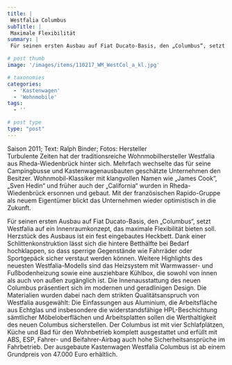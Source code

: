 ```yaml
---
title: |
 Westfalia Columbus
subTitle: |
 Maximale Flexibilität
summary: |
 Für seinen ersten Ausbau auf Fiat Ducato-Basis, den „Columbus“, setzt Westfalia auf ein Innenraumkonzept, das maximale Flexibilität bieten soll. Die Innenausstattung des neuen Columbus präsentiert sich im modernen und geradlinigen Design. Der ausgebaute Kastenwagen Westfalia Columbus ist ab einem Grundpreis von 47.000 Euro erhältlich.

# post thumb
image: '/images/items/110217_WM_WestCol_a_kl.jpg'

# taxonomies
categories: 
  - 'Kastenwagen'
  - 'Wohnmobile'
tags:
  - ''

# post type
type: "post"
---
```


Saison 2011; Text: Ralph Binder; Fotos: Hersteller  
Turbulente Zeiten hat der traditionsreiche Wohnmobilhersteller Westfalia aus Rheda-Wiedenbrück hinter sich. Mehrfach wechselte das für seine Campingbusse und Kastenwagenausbauten geschätzte Unternehmen den Besitzer. Wohnmobil-Klassiker mit klangvollen Namen wie „James Cook“, „Sven Hedin“ und früher auch der „California“ wurden in Rheda-Wiedenbrück ersonnen und gebaut. Mit der französischen Rapido-Gruppe als neuem Eigentümer blickt das Unternehmen wieder optimistisch in die Zukunft. 

Für seinen ersten Ausbau auf Fiat Ducato-Basis, den „Columbus“, setzt Westfalia auf ein Innenraumkonzept, das maximale Flexibilität bieten soll. Herzstück des Ausbaus ist ein fest eingebautes Heckbett. Dank einer Schlittenkonstruktion lässt sich die hintere Betthälfte bei Bedarf hochklappen, so dass sperrige Gegenstände wie Fahrräder oder Sportgepäck sicher verstaut werden können. Weitere Highlights des neuesten Westfalia-Modells sind das Heizsystem mit Warmwasser- und Fußbodenheizung sowie eine ausziehbare Kühlbox, die sowohl von innen als auch von außen zugänglich ist. Die Innenausstattung des neuen Columbus präsentiert sich im modernen und geradlinigen Design. Die Materialien wurden dabei nach dem strikten Qualitätsanspruch von Westfalia ausgewählt: Die Einfassungen aus Aluminium, die Arbeitsfläche aus Echtglas und insbesondere die widerstandsfähige HPL-Beschichtung sämtlicher Möbeloberflächen und Arbeitsplatten sollen die Werthaltigkeit des neuen Columbus sicherstellen. Der Columbus ist mit vier Schlafplätzen, Küche und Bad für den Wohnbetrieb komplett ausgestattet und erfüllt mit ABS, ESP, Fahrer- und Beifahrer-Airbag auch hohe Sicherheitsansprüche im Fahrbetrieb. Der ausgebaute Kastenwagen Westfalia Columbus ist ab einem Grundpreis von 47.000 Euro erhältlich.